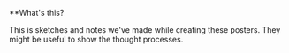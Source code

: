 **What's this?

This is sketches and notes we've made while creating these posters. They might be useful to show the thought processes.

